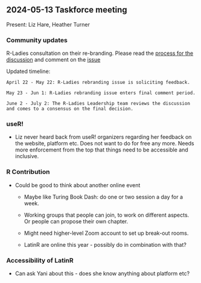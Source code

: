 ## 2024-05-13 Taskforce meeting

Present: Liz Hare, Heather Turner

### Community updates 

R-Ladies consultation on their re-branding.  Please read the [process for the discussion](https://github.com/rladies/community) and comment on the [issue](https://github.com/rladies/community/issues/10)

Updated timeline:

    April 22 - May 22: R-Ladies rebranding issue is soliciting feedback.

    May 23 - Jun 1: R-Ladies rebranding issue enters final comment period.

    June 2 - July 2: The R-Ladies Leadership team reviews the discussion and comes to a consensus on the final decision.


### useR! 

* Liz never heard back from useR! organizers regarding her feedback on the website, platform etc. Does not want to do for free any more. Needs more enforcement from the top that things need to be accessible and inclusive.

### R Contribution

* Could be good to think about another online event

    - Maybe like Turing Book Dash: do one or two session a day for a week.

    - Working groups that people can join, to work on different aspects. Or people can propose their own chapter.

    - Might need higher-level Zoom account to set up break-out rooms.

    - LatinR are online this year - possibly do in combination with that?


### Accessibility of LatinR

* Can ask Yani about this - does she know anything about platform etc?


